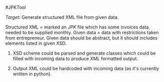 #JPKTool

*Target:* Generate structured XML file from given data.

Structured XML = marked an *JPK* file which has some invoices data, needed to be supplied monthly.
Given data = data with restrictions taken from entrepreneur. Given data should be abstract, but it should includes elements listed in given XSD.

1. XSD scheme could be parsed and generate classes which could be filled with incoming data to produce XML formatted output.

2. Output XML could be hardcoded with incoming data (as it's currently written in python).
